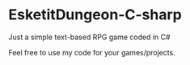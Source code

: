 # EsketitDungeon-C-sharp
Just a simple text-based RPG game coded in C#

Feel free to use my code for your games/projects. 
